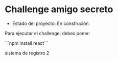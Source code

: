 <h1>Challenge amigo secreto</h1>

- Estado del proyecto: En construción.

Para ejecutar el challenge; debes poner:

´´´npm install react´´´

sistema de registro 2

